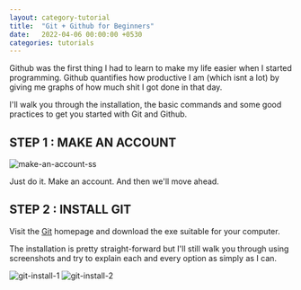 ```yaml
---
layout: category-tutorial
title:  "Git + Github for Beginners"
date:   2022-04-06 00:00:00 +0530
categories: tutorials
---
```


Github was the first thing I had to learn to make my life easier when I started programming. Github quantifies how productive I am (which isnt a lot) by giving me graphs of how much shit I got done in that day.

I'll walk you through the installation, the basic commands and some good practices to get you started with Git and Github.

## STEP 1 : MAKE AN ACCOUNT
![make-an-account-ss](https://i.imgur.com/eFplu6R.png)

Just do it. Make an account. And then we'll move ahead.

## STEP 2 : INSTALL GIT
Visit the [Git](https://git-scm.com/download/win) homepage and download the exe suitable for your computer.

The installation is pretty straight-forward but I'll still walk you through using screenshots and try to explain each and every option as simply as I can.

![git-install-1](https://i.imgur.com/7cZORe0.png) ![git-install-2](https://i.imgur.com/7cZORe0.png)
